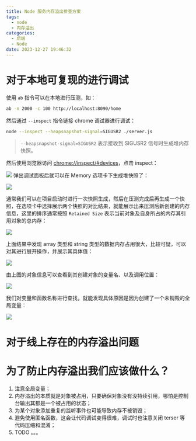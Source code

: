 ```yaml
---
title: Node 服务内存溢出排查方案
tags:
  - node
  - 内存溢出
categories:
  - 后端
  - Node
date: 2023-12-27 19:46:32
---
```

# 对于本地可复现的进行调试

使用 `ab` 指令可以在本地进行压测，如：

```sh
ab -n 2000 -c 100 http://localhost:8090/home
```

然后通过 `--inspect` 指令链接 chrome 调试器进行调试：

```sh
node --inspect --heapsnapshot-signal=SIGUSR2 ./server.js
```

> `--heapsnapshot-signal=SIGUSR2` 表示接收到 SIGUSR2 信号时生成堆内存快照。

然后使用浏览器访问 [chrome://inspect/#devices](chrome://inspect/#devices)，点击 inspect：

![](https://esunr-image-bed.oss-cn-beijing.aliyuncs.com/picgo/20240427195201.png)
弹出调试面板后就可以在 Memory 选项卡下生成堆快照了：

![](https://esunr-image-bed.oss-cn-beijing.aliyuncs.com/picgo/20240427195442.png)

通常我们可以在项目启动时进行一次快照生成，然后在压测完成后再生成一个快照，在选项卡中选择展示两个快照的对比结果，就能展示出来压测后新创建的内存信息，这里的排序通常按照 `Retained Size` 表示当前对象及自身所占的内存其引用对象的总内存：

![](https://esunr-image-bed.oss-cn-beijing.aliyuncs.com/picgo/20240427195949.png)

上面结果中发现 array 类型和 string 类型的数据内存占用很大，比较可疑，可以对其进行展开操作，并展示其具体值：

![](https://esunr-image-bed.oss-cn-beijing.aliyuncs.com/picgo/20240427200401.png)

由上图的对象信息可以查看到其创建对象的变量名、以及调用位置：

![](https://esunr-image-bed.oss-cn-beijing.aliyuncs.com/picgo/20240427200447.png)

我们对变量和函数名称进行查找，就能发现具体原因是因为创建了一个未销毁的全局变量：

![](https://esunr-image-bed.oss-cn-beijing.aliyuncs.com/picgo/20240427200652.png)

# 对于线上存在的内存溢出问题

# 为了防止内存溢出我们应该做什么？

1. 注意全局变量；
2. 内存溢出的本质就是对象被占用，只要确保对象没有没持续引用，哪怕是控制台输出其都是一个被占用的状态；
3. 为某个对象添加重复的监听事件也可能导致内存不被销毁；
4. 避免使用匿名函数，这会让代码调试变得很难，调试时也注意关闭 terser 等代码压缩和混淆；
5. TODO 。。。